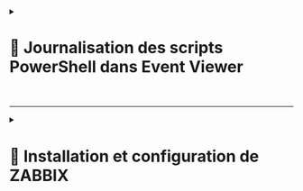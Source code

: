 
<details>
<summary><h1>🎯 Journalisation des scripts PowerShell dans Event Viewer<h1></summary>

▶️ Nous avons 

![Capture d'écran 2025-01-08 164224](https://github.com/user-attachments/assets/8c7f8dff-fe88-4631-88fc-28fdfe5c8592)  

![Capture d'écran 2025-01-08 181013](https://github.com/user-attachments/assets/155c2d9c-5638-4779-98ab-886273150476)  

![Capture d'écran 2025-01-08 164430](https://github.com/user-attachments/assets/28b1bf64-e297-433a-8235-58fe4c32bbf4)  

![Capture d'écran 2025-01-08 164658](https://github.com/user-attachments/assets/699f1cf5-b4db-460a-a2bc-474cacdab74a)  

![Capture d'écran 2025-01-08 171257](https://github.com/user-attachments/assets/ca503be5-6c25-4887-9754-d7d3bfe7919f)  

![Capture d'écran 2025-01-08 171341](https://github.com/user-attachments/assets/7510d066-1298-4bc2-b61c-6142c486550c)  

![Capture d'écran 2025-01-08 171626](https://github.com/user-attachments/assets/dceac9b5-1a33-4be3-80fe-7b4a0fab74ac)  


</details>

---

<details>
<summary><h1>🎯 Installation et configuration de ZABBIX<h1></summary>

---

## Étape 1 - 🛠️ Installation du serveur Zabbix
**Installation du dépôt de Zabbix dans le système :**

 ```
 wget https://repo.zabbix.com/zabbix/7.2/release/debian/pool/main/z/zabbix-release/zabbix-release_latest_7.2+debian12_all.deb
 dpkg -i zabbix-release_latest_7.2+debian12_all.deb
 ```
   
Mise à jour de la liste des paquets et upgrade éventuel :
 ```
apt update && apt upgrade -y
 ```
Installation de Zabbix server, du frontend, et de l'agent :
 ```
apt install zabbix-server-mysql zabbix-frontend-php zabbix-nginx-conf zabbix-sql-scripts zabbix-agent
 ```
---

## Étape 2 - 🔧 Configuration de Zabbix
Installation du SGBD :
 ```
apt install mariadb-server
 ```
Vérification du SGBD :
 ```
systemctl status mysql
 ```
Création et configuration de la base de données :<br>

Connecte-toi à MySQL en tant que root :
 ```
mysql -uroot -p
 ```
Entre le mot de passe quand il est demandé.<br>

Crée la base de données et l'utilisateur avec les privilèges nécessaires :
sql
 ```
mysql> create database zabbix character set utf8mb4 collate utf8mb4_bin;
mysql> create user zabbix@localhost identified by 'password';
mysql> grant all privileges on zabbix.* to zabbix@localhost;
mysql> set global log_bin_trust_function_creators = 1;
mysql> quit;
 ```
Importation du schéma et des données :
 ```
zcat /usr/share/zabbix/sql-scripts/mysql/server.sql.gz | mysql --default-character-set=utf8mb4 -uzabbix -p zabbix
 ```
Désactivation de la possibilité de modifier la configuration de la BD par des acteurs malveillants :<br>
Reconnecte-toi à MySQL :
 ```
mysql -uroot -p
Entre le mot de passe quand il est demandé.
mysql> set global log_bin_trust_function_creators = 0;
mysql> quit;
 ```
Édition du fichier de configuration de la BD du serveur Zabbix :<br>

Modifie le fichier ``/etc/zabbix/zabbix_server.conf`` pour y ajouter :
```
DBPassword=password
```
Configuration de PHP pour accéder au frontend :<br>

Modifie le fichier ``/etc/zabbix/nginx.conf`` pour ajouter :
```
listen 8080;
server_name <ici tu rentreras l'adresse IPv4 de ta machine>;
```
Démarrage du serveur et des processus de l'agent :
```
systemctl restart zabbix-server zabbix-agent nginx php8.2-fpm
```
Activation du démarrage automatique des services :
```
systemctl enable zabbix-server zabbix-agent nginx php8.2-fpm
```
---

## Étape 3 - 📑 Configuration de ZABBIX via l'interface web

Connexion à ZABBIX depuis un site web via son nom de DNS (zabbix.billu.com:8080):

![CONNEXION ZABBIX](https://github.com/user-attachments/assets/50a47582-2e63-4373-9cf8-9d267077f40b)<br>

![CONFIG ZABBIX 1](https://github.com/user-attachments/assets/43a3bbed-6544-43c7-a4bf-613a887c9142)<br>

![CONFIG ZABBIX 2](https://github.com/user-attachments/assets/9f07bddc-7ae0-4917-84da-08a8ca323188)<br>

![CONFIG ZABBIX 3](https://github.com/user-attachments/assets/882914fe-62d1-4ea6-a74f-ca69d0745d74)<br>

![CONFIG ZABBIX 4](https://github.com/user-attachments/assets/32c5bbbb-31f6-4d6c-8c82-74638e8b9ed1)<br>

![CONFIG ZABBIX 5](https://github.com/user-attachments/assets/537679a7-14c3-44a6-84fd-6d6c70b3035f)<br>

![CONFIG ZABBIX 6](https://github.com/user-attachments/assets/22fd961a-3ed9-4e43-bb3b-9b3d1d3fb597)<br>

![CONFIG ZABBIX 7](https://github.com/user-attachments/assets/cb514acb-37dd-48a2-b611-6f9aa18ad5c6)<br>

![CONFIG ZABBIX 8](https://github.com/user-attachments/assets/868c4636-4dca-45d5-9651-6326d8b34676)<br>

![CONFIG ZABBIX 9](https://github.com/user-attachments/assets/5bdbbdb4-60b4-4de0-898a-c5aa4ded604a)<br>

![CONFIG ZABBIX 10](https://github.com/user-attachments/assets/9164f71a-cf73-4022-a210-e2ea3da8a948)<br>

![CONFIG ZABBIX 11](https://github.com/user-attachments/assets/dc963dd5-86ff-43cf-b951-5dcefe845fcf)<br>

![CONFIG ZABBIX 12](https://github.com/user-attachments/assets/89ffb3b4-c7c3-4cea-827b-4bbe79d98e9b)<br>

![CONFIG ZABBIX 13](https://github.com/user-attachments/assets/f8cbb2ca-888a-4266-add5-02de58c0b72e)<br>

![CONFIG ZABBIX 14](https://github.com/user-attachments/assets/0cbeaacf-2d91-4290-98b7-4b71c00d9812)<br>

![CONFIG ZABBIX 15](https://github.com/user-attachments/assets/6331d076-90fa-4639-a401-db198014247c)<br>

![CONFIG ZABBIX 16](https://github.com/user-attachments/assets/f04ad2b9-db80-40b9-9aab-cb35d1511beb)<br>

![CONFIG ZABBIX 17](https://github.com/user-attachments/assets/1d66bc69-5263-4488-b0e3-8a5cda3fb9ee)<br>

![CONFIG ZABBIX 18](https://github.com/user-attachments/assets/8ea2d24e-bc68-477c-b22c-261469206d04)<br>



</details>
